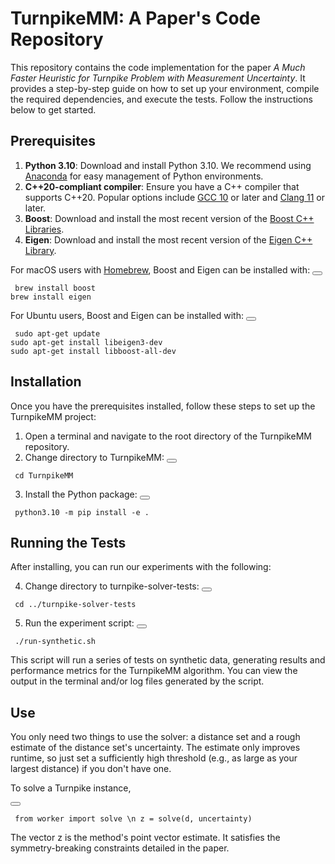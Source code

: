 # TurnpikeMM: A Paper's Code Repository

This repository contains the code implementation for the paper *A Much Faster Heuristic for Turnpike Problem with Measurement Uncertainty*. It provides a step-by-step guide on how to set up your environment, compile the required dependencies, and execute the tests. Follow the instructions below to get started.

## Prerequisites

1. **Python 3.10**: Download and install Python 3.10. We recommend using [Anaconda](https://www.anaconda.com/products/distribution) for easy management of Python environments.
2. **C++20-compliant compiler**: Ensure you have a C++ compiler that supports C++20. Popular options include [GCC 10](https://gcc.gnu.org/gcc-10/) or later and [Clang 11](https://releases.llvm.org/download.html#11.0.0) or later.
3. **Boost**: Download and install the most recent version of the [Boost C++ Libraries](https://www.boost.org/users/download/).
4. **Eigen**: Download and install the most recent version of the [Eigen C++ Library](http://eigen.tuxfamily.org/index.php?title=Main_Page#Download).

For macOS users with [Homebrew](https://brew.sh), Boost and Eigen can be installed with:
<button id="copyButton"></button>
<pre><code id="codeBlock"> brew install boost
brew install eigen
</code></pre>

For Ubuntu users, Boost and Eigen can be installed with:
<button id="copyButton"></button>
<pre><code id="codeBlock"> sudo apt-get update
sudo apt-get install libeigen3-dev
sudo apt-get install libboost-all-dev
</code></pre>

## Installation

Once you have the prerequisites installed, follow these steps to set up the TurnpikeMM project:

1. Open a terminal and navigate to the root directory of the TurnpikeMM repository.
2. Change directory to TurnpikeMM:
<button id="copyButton"></button>
<pre><code id="codeBlock"> cd TurnpikeMM </code></pre>
3. Install the Python package:
<button id="copyButton"></button>
<pre><code id="codeBlock"> python3.10 -m pip install -e . </code></pre>


## Running the Tests

After installing, you can run our experiments with the following:

4. Change directory to turnpike-solver-tests:
<button id="copyButton"></button>
<pre><code id="codeBlock"> cd ../turnpike-solver-tests </code></pre>

5. Run the experiment script:
<button id="copyButton"></button>
<pre><code id="codeBlock"> ./run-synthetic.sh </code></pre>

This script will run a series of tests on synthetic data, generating results and performance metrics for the TurnpikeMM algorithm. You can view the output in the terminal and/or log files generated by the script.

## Use
You only need two things to use the solver: a distance set and a rough estimate of the distance set's uncertainty. The estimate only improves runtime, so just set a sufficiently high threshold (e.g., as large as your largest distance) if you don't have one. 

To solve a Turnpike instance,

<button id="copyButton"></button>
<pre><code id="codeBlock"> from worker import solve \n z = solve(d, uncertainty)</code></pre>

The vector z is the method's point vector estimate. It satisfies the symmetry-breaking constraints detailed in the paper.

